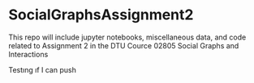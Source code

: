 # SocialGraphsAssignment2
This repo will include jupyter notebooks, miscellaneous data, and code related to Assignment 2 in the DTU Cource 02805 Social Graphs and Interactions

Testıng ıf I can push